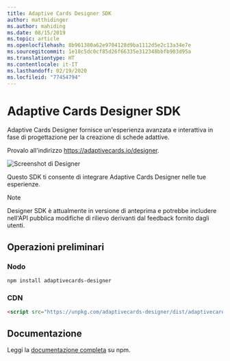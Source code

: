 ```yaml
---
title: Adaptive Cards Designer SDK
author: matthidinger
ms.author: mahiding
ms.date: 08/15/2019
ms.topic: article
ms.openlocfilehash: 8b961380a62e9704128d9ba1112d5e2c13a34e7e
ms.sourcegitcommit: 1e18c5dc0cf85d26f66335e312348bbfb903d95a
ms.translationtype: HT
ms.contentlocale: it-IT
ms.lasthandoff: 02/19/2020
ms.locfileid: "77454794"
---
```

# <a name="adaptive-cards-designer-sdk"></a>Adaptive Cards Designer SDK

Adaptive Cards Designer fornisce un'esperienza avanzata e interattiva in fase di progettazione per la creazione di schede adattive.

Provalo all'indirizzo https://adaptivecards.io/designer.

![Screenshot di Designer](../content/designer.png)

Questo SDK ti consente di integrare Adaptive Cards Designer nelle tue esperienze.

> [!NOTE]
> 
> Designer SDK è attualmente in versione di anteprima e potrebbe includere nell'API pubblica modifiche di rilievo derivanti dal feedback fornito dagli utenti.

## <a name="get-started"></a>Operazioni preliminari

### <a name="node"></a>Nodo

```console
npm install adaptivecards-designer
```

### <a name="cdn"></a>CDN

```html
<script src="https://unpkg.com/adaptivecards-designer/dist/adaptivecards-designer.js"></script>
```

## <a name="documentation"></a>Documentazione 

Leggi la [documentazione completa](https://www.npmjs.com/package/adaptivecards-designer) su npm.
